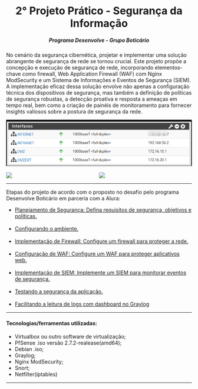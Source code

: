 <h1 align="center">2° Projeto Prático - Segurança da Informação</h1>
<h5 align="center">Programa Desenvolve - Grupo Boticário</h5>

<div>
  <p> No cenário da segurança cibernética, projetar e implementar uma solução abrangente de segurança de rede se tornou crucial. 
Este projeto propõe a concepção e execução de segurança de rede, incorporando elementos-chave como firewall, Web Application Firewall (WAF)  com Nginx ModSecurity e um Sistema de Informações e Eventos de Segurança (SIEM). A implementação eficaz dessa solução envolve não apenas a configuração técnica dos dispositivos de segurança, mas também a definição de políticas de segurança robustas, a detecção proativa e resposta a ameaças em tempo real, bem como a criação de painéis de monitoramento para fornecer insights valiosos sobre a postura de segurança da rede.</p>
</div>

<div align="center">
  
![interfaces_configuradas](https://github.com/biancagomesalves/projeto_2_rede_firewall_WAF_SIEM/blob/7dcaeb101b06428af1c3831245cbf3c6458aa5eb/imagens/configurando_ambiente_img/todas_interfaces_pfSense.png)
</div>


<div align="center">
  <div style="display: flex; flex-direction: row;">
    <img src="https://github.com/biancagomesalves/projeto_2_rede_firewall_WAF_SIEM/assets/81443381/e899a3a7-b862-4fa2-be20-fbaff7dea9de" width="50%"/>
    <img src="https://github.com/biancagomesalves/projeto_2_rede_firewall_WAF_SIEM/assets/81443381/6631f662-0324-409a-84b9-0dc88a19e348" width="50%"/>
  </div>
</div>


---
<span>Etapas do projeto de acordo com o proposto no desafio pelo programa Desenvolve Boticário em parceria com a Alura:</span>
<ul>
  <li> <a href="Planejamento de Segurança/Planejamento de Segurança.md">Planejamento de Segurança: Defina requisitos de segurança, objetivos e políticas.</a>
  </li>
  <br>
  <li> <a href="configs_iniciais_Virtualbox/configurando_ambiente_virtualbox.md">Configurando o ambiente.</a></li>
   <br>
  <li> <a href="implementação_Firewall_pfSense/implementando-firewall-pfSense.md">Implementação de Firewall: Configure um firewall para proteger a rede.</a></li>
   <br>
  <li> <a href="https://github.com/biancagomesalves/projeto_2_rede_firewall_WAF_SIEM/blob/0e72c4a82bbbf98ad34303ba1fba1a0ce6fa5dad/implementa%C3%A7%C3%A3o_Firewall_pfSense/configurando_interfaces/interface_dmzext.md">Configuração de WAF: Configure um WAF para proteger aplicativos web.</a></li>
   <br>
  <li><a href="https://github.com/biancagomess/projeto_2_rede_firewall_WAF_SIEM/blob/4a985a5aabcdf6a085e90ca0cb4c947a76ac2814/implementa%C3%A7%C3%A3o_Firewall_pfSense/configurando_interfaces/interface_dmzext.md"> Implementação de SIEM: Implemente um SIEM para monitorar eventos de segurança.</a></li>
   <br>
  <li><a href="https://github.com/biancagomesalves/projeto_2_rede_firewall_WAF_SIEM/blob/c20634ee73c2e8b789298ffab7c73c522297e8dc/testando_a_aplica%C3%A7%C3%A3o/testando_a_aplicacao.md"> Testando a segurança da aplicação.</a></li>
     <br>
  <li><a href="https://github.com/biancagomesalves/projeto_2_rede_firewall_WAF_SIEM/blob/fd5fc023292ff01cc39238d0a13c1e684559d4ba/Implementando_SIEM/visualizando_logs_dashboard/visualizando_logs_dashboard.md"> Facilitando a leitura de logs com dashboard no Graylog </a></li>
  
</ul>

---

<h4>Tecnologias/ferramentas utilizadas:</h4>

- Virtualbox ou outro software de virtualização;
- PfSense .iso versão 2.7.2-realease(amd64);
- Debian .iso;
- Graylog;
- Nginx ModSecurity;
- Snort;
- Netfilter(iptables)
  
---




